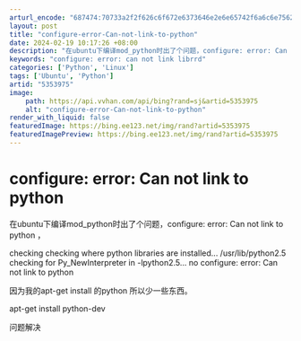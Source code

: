 ```yaml
---
arturl_encode: "687474:70733a2f2f626c6f672e6373646e2e6e65742f6a6c6e75626f:792f61727469636c652f64657461696c732f35333533393735"
layout: post
title: "configure-error-Can-not-link-to-python"
date: 2024-02-19 10:17:26 +08:00
description: "在ubuntu下编译mod_python时出了个问题，configure: error: Can n"
keywords: "configure: error: can not link librrd"
categories: ['Python', 'Linux']
tags: ['Ubuntu', 'Python']
artid: "5353975"
image:
    path: https://api.vvhan.com/api/bing?rand=sj&artid=5353975
    alt: "configure-error-Can-not-link-to-python"
render_with_liquid: false
featuredImage: https://bing.ee123.net/img/rand?artid=5353975
featuredImagePreview: https://bing.ee123.net/img/rand?artid=5353975
---
```


# configure: error: Can not link to python

在ubuntu下编译mod\_python时出了个问题，configure: error: Can not link to python ，

checking checking where python libraries are installed... /usr/lib/python2.5
checking for Py\_NewInterpreter in -lpython2.5... no
configure: error: Can not link to python

因为我的apt-get install 的python 所以少一些东西。

apt-get install python-dev

问题解决
